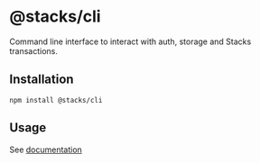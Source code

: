 # @stacks/cli

Command line interface to interact with auth, storage and Stacks transactions.

## Installation

```
npm install @stacks/cli
```

## Usage

See [documentation](https://docs.blockstack.org/references/stacks-cli)
